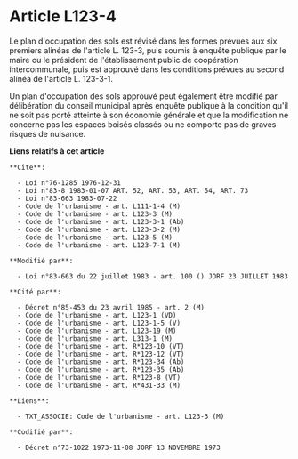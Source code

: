 # Article L123-4

Le plan d'occupation des sols est révisé dans les formes prévues aux six premiers alinéas de l'article L. 123-3, puis soumis
à enquête publique par le maire ou le président de l'établissement public de coopération intercommunale, puis est approuvé
dans les conditions prévues au second alinéa de l'article L. 123-3-1.

Un plan d'occupation des sols approuvé peut également être modifié par délibération du conseil municipal après enquête
publique à la condition qu'il ne soit pas porté atteinte à son économie générale et que la modification ne concerne pas les
espaces boisés classés ou ne comporte pas de graves risques de nuisance.

**Liens relatifs à cet article**

	**Cite**:

	  - Loi n°76-1285 1976-12-31
	  - Loi n°83-8 1983-01-07 ART. 52, ART. 53, ART. 54, ART. 73
	  - Loi n°83-663 1983-07-22
	  - Code de l'urbanisme - art. L111-1-4 (M)
	  - Code de l'urbanisme - art. L123-3 (M)
	  - Code de l'urbanisme - art. L123-3-1 (Ab)
	  - Code de l'urbanisme - art. L123-3-2 (M)
	  - Code de l'urbanisme - art. L123-5 (M)
	  - Code de l'urbanisme - art. L123-7-1 (M)

	**Modifié par**:

	  - Loi n°83-663 du 22 juillet 1983 - art. 100 () JORF 23 JUILLET 1983

	**Cité par**:

	  - Décret n°85-453 du 23 avril 1985 - art. 2 (M)
	  - Code de l'urbanisme - art. L123-1 (VD)
	  - Code de l'urbanisme - art. L123-1-5 (V)
	  - Code de l'urbanisme - art. L123-19 (M)
	  - Code de l'urbanisme - art. L313-1 (M)
	  - Code de l'urbanisme - art. R*123-10 (VT)
	  - Code de l'urbanisme - art. R*123-12 (VT)
	  - Code de l'urbanisme - art. R*123-34 (Ab)
	  - Code de l'urbanisme - art. R*123-35 (Ab)
	  - Code de l'urbanisme - art. R*123-8 (VT)
	  - Code de l'urbanisme - art. R*431-33 (M)

	**Liens**:

	  - TXT_ASSOCIE: Code de l'urbanisme - art. L123-3 (M)

	**Codifié par**:

	  - Décret n°73-1022 1973-11-08 JORF 13 NOVEMBRE 1973
